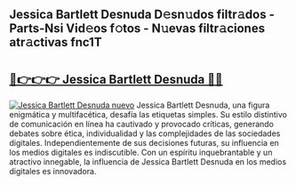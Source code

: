 ## Jessica Bartlett Desnuda D𝚎sn𝚞dos filtr𝚊dos - Parts-Nsi Vid𝚎os f𝚘tos - N𝚞evas filtr𝚊ciones atr𝚊ctivas fnc1T

# <h2><a href="http://mb2fe0n.tromn.icu/?c=Jessica+Bartlett+Desnuda">🔗👉👉👉 Jessica Bartlett Desnuda 🔗🔗</a></h2>

[![Jessica Bartlett Desnuda nuevo](https://i.imgur.com/pEAQMta.gif)](http://mb2fe0n.tromn.icu/?c=Jessica+Bartlett+Desnuda)
Jessica Bartlett Desnuda, una figura enigmática y multifacética, desafía las etiquetas simples. Su estilo distintivo de comunicación en línea ha cautivado y provocado críticas, generando debates sobre ética, individualidad y las complejidades de las sociedades digitales. Independientemente de sus decisiones futuras, su influencia en los medios digitales es indiscutible. Con un espíritu inquebrantable y un atractivo innegable, la influencia de Jessica Bartlett Desnuda en los medios digitales es innovadora.
